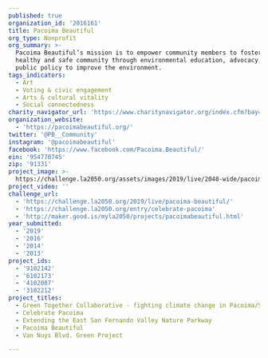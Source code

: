 ```yaml
---
published: true
organization_id: '2016161'
title: Pacoima Beautiful
org_type: Nonprofit
org_summary: >-
  Pacoima Beautiful’s mission is to empower community members to foster a
  healthy and safe community through environmental education, advocacy, and
  public policy to improve the environment.
tags_indicators:
  - Art
  - Voting & civic engagement
  - Arts & cultural vitality
  - Social connectedness
charity_navigator_url: 'https://www.charitynavigator.org/index.cfm?bay=search.profile&ein=954770745'
organization_website:
  - 'https://pacoimabeautiful.org/'
twitter: '@PB__Community'
instagram: '@pacoimabeautiful'
facebook: 'https://www.facebook.com/Pacoima.Beautiful/'
ein: '954770745'
zip: '91331'
project_image: >-
  https://challenge.la2050.org/assets/images/2019/live/2048-wide/pacoima-beautiful.jpg
project_video: ''
challenge_url:
  - 'https://challenge.la2050.org/2019/live/pacoima-beautiful/'
  - 'https://challenge.la2050.org/entry/celebrate-pacoima'
  - 'http://maker.good.is/myla2050/projects/pacoimabeautiful.html'
year_submitted:
  - '2019'
  - '2016'
  - '2014'
  - '2013'
project_ids:
  - '9102142'
  - '6102173'
  - '4102087'
  - '3102212'
project_titles:
  - Green Together Collaborative - fighting climate change in Pacoima/Sun Valley
  - Celebrate Pacoima
  - Extending the East San Fernando Valley Nature Parkway
  - Pacoima Beautiful
  - Van Nuys Blvd. Green Project

---
```

